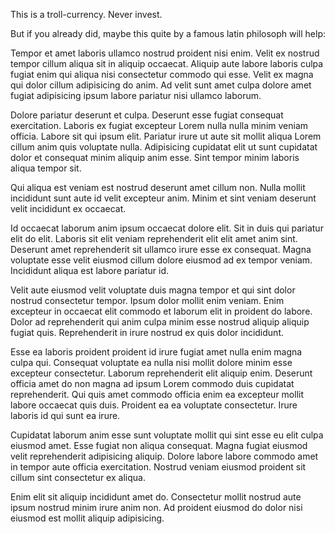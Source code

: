 This is a troll-currency. Never invest. 

But if you already did, maybe this quite by a famous latin philosoph will help:

Tempor et amet laboris ullamco nostrud proident nisi enim. Velit ex nostrud tempor cillum aliqua sit in aliquip occaecat. Aliquip aute labore laboris culpa fugiat enim qui aliqua nisi consectetur commodo qui esse. Velit ex magna qui dolor cillum adipisicing do anim. Ad velit sunt amet culpa dolore amet fugiat adipisicing ipsum labore pariatur nisi ullamco laborum.

Dolore pariatur deserunt et culpa. Deserunt esse fugiat consequat exercitation. Laboris ex fugiat excepteur Lorem nulla nulla minim veniam officia. Labore sit qui ipsum elit. Pariatur irure ut aute sit mollit aliqua Lorem cillum anim quis voluptate nulla. Adipisicing cupidatat elit ut sunt cupidatat dolor et consequat minim aliquip anim esse. Sint tempor minim laboris aliqua tempor sit.

Qui aliqua est veniam est nostrud deserunt amet cillum non. Nulla mollit incididunt sunt aute id velit excepteur anim. Minim et sint veniam deserunt velit incididunt ex occaecat.

Id occaecat laborum anim ipsum occaecat dolore elit. Sit in duis qui pariatur elit do elit. Laboris sit elit veniam reprehenderit elit elit amet anim sint. Deserunt amet reprehenderit sit ullamco irure esse ex consequat. Magna voluptate esse velit eiusmod cillum dolore eiusmod ad ex tempor veniam. Incididunt aliqua est labore pariatur id.

Velit aute eiusmod velit voluptate duis magna tempor et qui sint dolor nostrud consectetur tempor. Ipsum dolor mollit enim veniam. Enim excepteur in occaecat elit commodo et laborum elit in proident do labore. Dolor ad reprehenderit qui anim culpa minim esse nostrud aliquip aliquip fugiat quis. Reprehenderit in irure nostrud ex quis dolor incididunt.

Esse ea laboris proident proident id irure fugiat amet nulla enim magna culpa qui. Consequat voluptate ea nulla nisi mollit dolore minim esse excepteur consectetur. Laborum reprehenderit elit aliquip enim. Deserunt officia amet do non magna ad ipsum Lorem commodo duis cupidatat reprehenderit. Qui quis amet commodo officia enim ea excepteur mollit labore occaecat quis duis. Proident ea ea voluptate consectetur. Irure laboris id qui sunt ea irure.

Cupidatat laborum anim esse sunt voluptate mollit qui sint esse eu elit culpa eiusmod amet. Esse fugiat non aliqua consequat. Magna fugiat eiusmod velit reprehenderit adipisicing aliquip. Dolore labore labore commodo amet in tempor aute officia exercitation. Nostrud veniam eiusmod proident sit cillum sint consectetur ex aliqua.

Enim elit sit aliquip incididunt amet do. Consectetur mollit nostrud aute ipsum nostrud minim irure anim non. Ad proident eiusmod do dolor nisi eiusmod est mollit aliquip adipisicing.